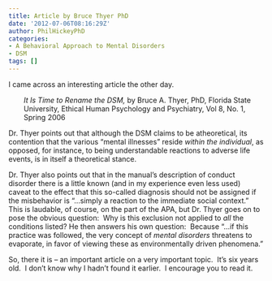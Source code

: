 ```yaml
---
title: Article by Bruce Thyer PhD
date: '2012-07-06T08:16:29Z'
author: PhilHickeyPhD
categories:
- A Behavioral Approach to Mental Disorders
- DSM
tags: []
---
```


I came across an interesting article the other day.
<p style="padding-left: 30px;"><em>It Is Time to Rename the DSM, </em>by Bruce A. Thyer, PhD, Florida State University, Ethical Human Psychology and Psychiatry, Vol 8, No. 1, Spring 2006</p>
Dr. Thyer points out that although the DSM claims to be atheoretical, its contention that the various “mental illnesses” reside <em>within the individual</em>, as opposed, for instance, to being understandable reactions to adverse life events, is in itself a theoretical stance.

Dr. Thyer also points out that in the manual’s description of conduct disorder there is a little known (and in my experience even less used) caveat to the effect that this so-called diagnosis should not be assigned if the misbehavior is “…simply a reaction to the immediate social context.”  This is laudable, of course, on the part of the APA, but Dr. Thyer goes on to pose the obvious question:  Why is this exclusion not applied to <em>all</em> the conditions listed? He then answers his own question:  Because “…if this practice was followed, the very concept of <em>mental disorders</em> threatens to evaporate, in favor of viewing these as environmentally driven phenomena.”

So, there it is – an important article on a very important topic.  It’s six years old.  I don’t know why I hadn’t found it earlier.  I encourage you to read it.